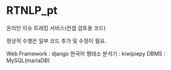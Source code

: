 # RTNLP_pt
온라인 이슈 트래킹 서비스(컨셉 검토용 코드)

정상적 수행은 일부 코드 추가 및 수정이 필요.

Web Framework : django
한국어 형태소 분석기 : kiwipiepy
DBMS : MySQL(mariaDB)
